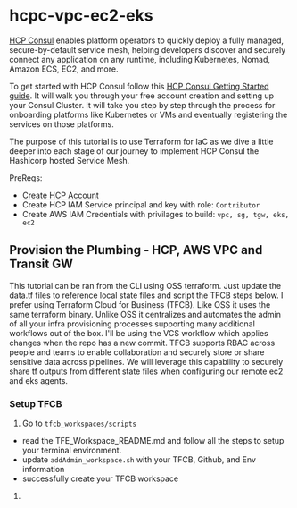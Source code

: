 # hcpc-vpc-ec2-eks
[HCP Consul](https://cloud.hashicorp.com/products/consul) enables platform operators to quickly deploy a fully managed, secure-by-default service mesh, helping developers discover and securely connect any application on any runtime, including Kubernetes, Nomad, Amazon ECS, EC2, and more.

To get started with HCP Consul follow this [HCP Consul Getting Started guide](https://learn.hashicorp.com/tutorials/cloud/get-started-consul#prerequisites).  It will walk you through your free account creation and setting up your Consul Cluster.  It will take you step by step through the process for onboarding platforms like Kubernetes or VMs and eventually registering the services on those platforms.

The purpose of this tutorial is to use Terraform for IaC as we dive a little deeper into each stage of our journey to implement HCP Consul the Hashicorp hosted Service Mesh.

PreReqs:
* [Create HCP Account](https://portal.cloud.hashicorp.com/?utm_source=learn)
* Create HCP IAM Service principal and key with role: `Contributor`
* Create AWS IAM Credentials with privilages to build: `vpc, sg, tgw, eks, ec2`

## Provision the Plumbing - HCP, AWS VPC and Transit GW
This tutorial can be ran from the CLI using OSS terraform.  Just update the data.tf files to reference local state files and script the TFCB steps below.  I prefer using Terraform Cloud for Business (TFCB).  Like OSS it uses the same terraform binary.  Unlike OSS it centralizes and automates the admin of all your infra provisioning processes supporting many additional workflows out of the box.  I'll be using the VCS workflow which applies changes when the repo has a new commit.  TFCB supports RBAC across people and teams to enable collaboration and securely store or share sensitive data across pipelines.  We will leverage this capability to securely share tf outputs from different state files when configuring our remote ec2 and eks agents.

### Setup TFCB
1. Go to `tfcb_workspaces/scripts`
* read the TFE_Workspace_README.md and follow all the steps to setup your terminal environment.
* update `addAdmin_workspace.sh` with your TFCB, Github, and Env information
* successfully create your TFCB workspace

1. 